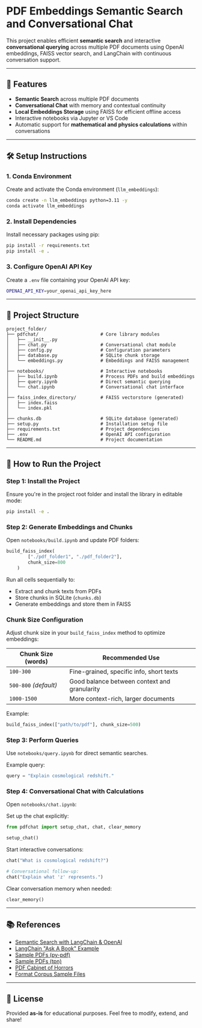 # PDF Embeddings Semantic Search and Conversational Chat

This project enables efficient **semantic search** and interactive **conversational querying** across multiple PDF documents using OpenAI embeddings, FAISS vector search, and LangChain with continuous conversation support.

---

## 🚀 Features

- **Semantic Search** across multiple PDF documents
- **Conversational Chat** with memory and contextual continuity
- **Local Embeddings Storage** using FAISS for efficient offline access
- Interactive notebooks via Jupyter or VS Code
- Automatic support for **mathematical and physics calculations** within conversations

---

## 🛠 Setup Instructions

### 1. Conda Environment

Create and activate the Conda environment (`llm_embeddings`):

```bash
conda create -n llm_embeddings python=3.11 -y
conda activate llm_embeddings
```

### 2. Install Dependencies

Install necessary packages using pip:

```bash
pip install -r requirements.txt
pip install -e .
```

### 3. Configure OpenAI API Key

Create a `.env` file containing your OpenAI API key:

```bash
OPENAI_API_KEY=your_openai_api_key_here
```

---

## 📂 Project Structure

```
project_folder/
├── pdfchat/                       # Core library modules
│   ├── __init__.py
│   ├── chat.py                    # Conversational chat module
│   ├── config.py                  # Configuration parameters
│   ├── database.py                # SQLite chunk storage
│   └── embeddings.py              # Embeddings and FAISS management
│
├── notebooks/                     # Interactive notebooks
│   ├── build.ipynb                # Process PDFs and build embeddings
│   ├── query.ipynb                # Direct semantic querying
│   └── chat.ipynb                 # Conversational chat interface
│
├── faiss_index_directory/         # FAISS vectorstore (generated)
│   ├── index.faiss
│   └── index.pkl
│
├── chunks.db                      # SQLite database (generated)
├── setup.py                       # Installation setup file
├── requirements.txt               # Project dependencies
├── .env                           # OpenAI API configuration
└── README.md                      # Project documentation
```

---

## 🚩 How to Run the Project

### Step 1: Install the Project

Ensure you're in the project root folder and install the library in editable mode:

```bash
pip install -e .
```

### Step 2: Generate Embeddings and Chunks

Open `notebooks/build.ipynb` and update PDF folders:

```python
build_faiss_index(
        ["./pdf_folder1", "./pdf_folder2"], 
        chunk_size=800
    )
```

Run all cells sequentially to:

- Extract and chunk texts from PDFs
- Store chunks in SQLite (`chunks.db`)
- Generate embeddings and store them in FAISS

### Chunk Size Configuration

Adjust chunk size in your `build_faiss_index` method to optimize embeddings:

| Chunk Size (words)    | Recommended Use                              |
| --------------------- | -------------------------------------------- |
| `100-300`             | Fine-grained, specific info, short texts     |
| `500-800` *(default)* | Good balance between context and granularity |
| `1000-1500`           | More context-rich, larger documents          |

Example:

```python
build_faiss_index(["path/to/pdf"], chunk_size=500)
```

### Step 3: Perform Queries

Use `notebooks/query.ipynb` for direct semantic searches.

Example query:

```python
query = "Explain cosmological redshift."
```

### Step 4: Conversational Chat with Calculations

Open `notebooks/chat.ipynb`:

Set up the chat explicitly:

```python
from pdfchat import setup_chat, chat, clear_memory

setup_chat()
```

Start interactive conversations:

```python
chat("What is cosmological redshift?")

# Conversational follow-up:
chat("Explain what 'z' represents.")
```

Clear conversation memory when needed:

```python
clear_memory()
```

---

## 📚 References

- [Semantic Search with LangChain & OpenAI](https://www.youtube.com/watch?v=h0DHDp1FbmQ)
- [LangChain "Ask A Book" Example](https://github.com/gkamradt/langchain-tutorials/blob/main/data_generation/Ask%20A%20Book%20Questions.ipynb)
- [Sample PDFs (py-pdf)](https://github.com/py-pdf/sample-files)
- [Sample PDFs (tpn)](https://github.com/tpn/pdfs)
- [PDF Cabinet of Horrors](https://github.com/openpreserve/format-corpus/tree/master/pdfCabinetOfHorrors)
- [Format Corpus Sample Files](https://github.com/openpreserve/format-corpus)

---

## 📜 License

Provided **as-is** for educational purposes. Feel free to modify, extend, and share!

